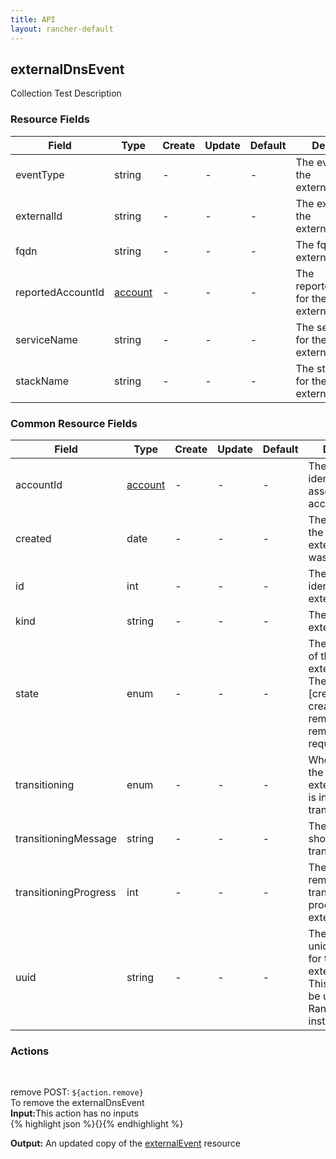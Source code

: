 ```yaml
---
title: API
layout: rancher-default
---
```


## externalDnsEvent

Collection Test Description
​
### Resource Fields

Field | Type | Create | Update | Default | Description
---|---|---|---|---|---
eventType | string | - | - | - | The eventType for the externalDnsEvent
externalId | string | - | - | - | The externalId for the externalDnsEvent
fqdn | string | - | - | - | The fqdn for the externalDnsEvent
reportedAccountId | [account]({{site.baseurl}}/rancher/api/account/) | - | - | - | The reportedAccountId for the externalDnsEvent
serviceName | string | - | - | - | The serviceName for the externalDnsEvent
stackName | string | - | - | - | The stackName for the externalDnsEvent




### Common Resource Fields

Field | Type | Create | Update | Default | Description
---|---|---|---|---|---
accountId | [account]({{site.baseurl}}/rancher/api/account/) | - | - | - | The unique identifier for the associated account
created | date | - | - | - | The date of when the externalDnsEvent was created.
id | int | - | - | - | The unique identifier for the externalDnsEvent
kind | string | - | - | - | The kind for the externalDnsEvent
state | enum | - | - | - | The current state of the externalDnsEvent. The options are [created, creating, removed, removing, requested].
transitioning | enum | - | - | - | Whether or not the externalDnsEvent is in a transitioning state
transitioningMessage | string | - | - | - | The message to show while in a transitioning state
transitioningProgress | int | - | - | - | The percentage remaining in the transitioning process of the externalDnsEvent
uuid | string | - | - | - | The universally unique identifier for the externalDnsEvent. This will always be unique across Rancher installations.




### Actions









​

<span class="action">
<span class="header">
remove
<span class="headerright">POST:  <code>${action.remove}</code></span>
</span>
<div class="action-contents">
To remove the externalDnsEvent
<br>

<span class="input">
<strong>Input:</strong>This action has no inputs
<br>
{% highlight json %}{}{% endhighlight %}

<br>
</span>

<span class="output"><strong>Output:</strong> An updated copy of the <a href="/rancher/api/externalEvent/">externalEvent</a> resource
</span>
</div>
</span>
</span>
</span>

